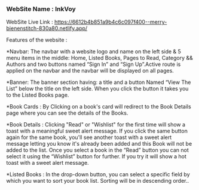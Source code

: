 ### WebSite Name : InkVoy

WebSite Live Link : https://6612b4b851a9b4c6c097f400--merry-bienenstitch-830a80.netlify.app/


Features of the website :

*Navbar: The navbar with a website logo and name on the left side & 5 menu
items in the middle: Home, Listed Books, Pages to Read, Category && Authors and two
buttons named “Sign In” and “Sign Up”.Active route is applied on the navbar  and the
navbar will be displayed on all pages.

*Banner: The banner section having: a title and a button Named “View The
List” below the title on the left side. When you click the button it takes
you to the Listed Books page. 

*Book Cards : By Clicking on a book's card will redirect to the Book Details page where you can see the details of the Books.

*Book Details : Clicking "Read" or "Wishlist" for the first time will show a toast with a meaningful sweet alert message.
If you click the same button again for the same book, you'll see another
toast  with a sweet alert message letting you know it's already been
added and this Book will not be added to the list.
Once you select a book in the “Read” button you can not select it using
the “Wishlist” button for further. If you try it will show a hot toast with a sweet alert message.

*Listed Books :  In the drop-down button, you can select a specific field by which you want to sort your book list. Sorting will be in descending order..





